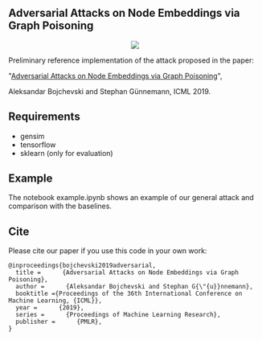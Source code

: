 ## Adversarial Attacks on Node Embeddings via Graph Poisoning

<p align="center">
<img src="https://www.kdd.in.tum.de/fileadmin/w00bxq/www/node_attack/node_attack.png">
</p>

Preliminary reference implementation of the attack proposed in the paper:

"[Adversarial Attacks on Node Embeddings via Graph Poisoning](https://arxiv.org/abs/1809.01093)",

Aleksandar Bojchevski and Stephan Günnemann, ICML 2019.

## Requirements
* gensim
* tensorflow
* sklearn (only for evaluation)

## Example
The notebook example.ipynb shows an example of our general attack and comparison with the baselines.

## Cite
Please cite our paper if you use this code in your own work:

```
@inproceedings{bojchevski2019adversarial,
  title =      {Adversarial Attacks on Node Embeddings via Graph Poisoning},
  author =      {Aleksandar Bojchevski and Stephan G{\"{u}}nnemann},
  booktitle ={Proceedings of the 36th International Conference on Machine Learning, {ICML}},
  year =      {2019},
  series =      {Proceedings of Machine Learning Research},
  publisher =      {PMLR},
}
```







